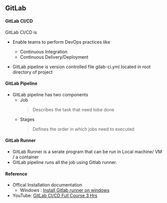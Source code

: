 ## GitLab
#### GitLab CI/CD
GitLab CI/CD is 
* Enable teams to perform DevOps practices like
  * Continuous Integration
  * Continuous Delivery/Deployment

* GitLab pipeline is version controlled file gilab-ci.yml located in root directory of project

#### GitLab Pipeline
* GitLab pipeline has two components
  * Job
    > Describes the task that need tobe done
  * Stages
    > Defines the order in which jobs need to executed

#### GitLab Runner 
  * GitLab Runner is a serate program that can be run in Local machine/ VM / a container
  * GitLab pipeline runs all the job using Gitlab runner. 

#### Reference
  * Offical Installation documentation 
    * Windows : [Install Gitlab runner on windows](https://docs.gitlab.com/runner/install/windows.html)
  * YouTube: [GitLab CI/CD Full Course 3 Hrs](https://www.youtube.com/watch?v=Typ9U6k6g5s&list=PLVx1qovxj-am2q9M8mC2CmMUfrxZGoZ9J&index=10&ab_channel=Thetips4you)
